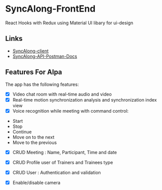 # SyncAlong-FrontEnd
React Hooks with Redux using Material UI libary for ui-design

## Links

- [SyncAlong-client](https://sync-along-app-2022.netlify.app)
- [SyncAlong-API-Postman-Docs](https://documenter.getpostman.com/view/9310231/UVJkBYim/)

## Features For Alpa

The app has the following features:

- [x] Video chat room with real-time audio and video
- [x] Real-time motion synchronization analysis and synchronization index view
- [x] Voice recognition while meeting with command control:
- Start 
- Stop 
- Continue 
- Move on to the next 
- Move to the previous
- [x] CRUD Meeting : Name, Participant, Time and date
- [x] CRUD Profile user of Trainers and Trainees type 
- [x] CRUD User : Authentication and validation
- [x] Enable/disable camera


